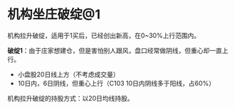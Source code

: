 
# 机构坐庄破绽@1

机构拉升破绽，适用于1买后，已经创出新高，在0~30%上行范围内。

**破绽1**：由于庄家想建仓，但是害怕别人跟风，盘口经常做阴线，但重心却一直上行。

- 小盘股20日线上方（不考虑成交量）
- 10日内，6日阴线，但重心上行（C103 10日内阴线多于阳线，占60%）

机构拉升破绽的持股方式：以20日均线持股。
